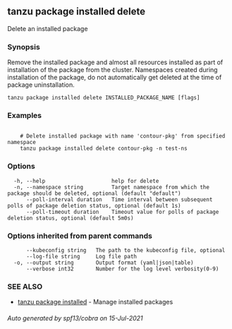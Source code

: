 ## tanzu package installed delete

Delete an installed package

### Synopsis

Remove the installed package and almost all resources installed as part of installation of the package from the cluster. Namespaces created during installation of the package, do not automatically get deleted at the time of package uninstallation.

```
tanzu package installed delete INSTALLED_PACKAGE_NAME [flags]
```

### Examples

```

    # Delete installed package with name 'contour-pkg' from specified namespace 	
    tanzu package installed delete contour-pkg -n test-ns
```

### Options

```
  -h, --help                     help for delete
  -n, --namespace string         Target namespace from which the package should be deleted, optional (default "default")
      --poll-interval duration   Time interval between subsequent polls of package deletion status, optional (default 1s)
      --poll-timeout duration    Timeout value for polls of package deletion status, optional (default 5m0s)
```

### Options inherited from parent commands

```
      --kubeconfig string   The path to the kubeconfig file, optional
      --log-file string     Log file path
  -o, --output string       Output format (yaml|json|table)
      --verbose int32       Number for the log level verbosity(0-9)
```

### SEE ALSO

* [tanzu package installed](tanzu_package_installed.md)	 - Manage installed packages

###### Auto generated by spf13/cobra on 15-Jul-2021

